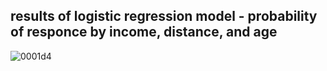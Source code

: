 ## results of logistic regression model - probability of responce by income, distance, and age 
![0001d4](https://github.com/user-attachments/assets/66210908-474c-4577-a344-4124f1002231)
